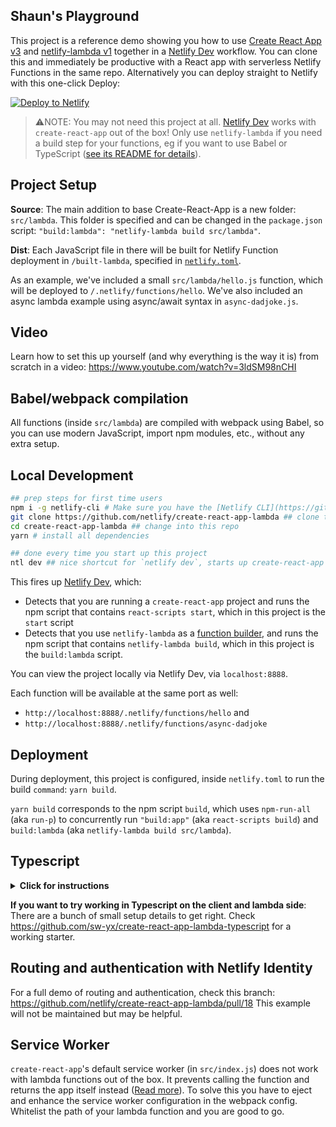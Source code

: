 ## Shaun's Playground

This project is a reference demo showing you how to use [Create React App v3](https://github.com/facebookincubator/create-react-app) and [netlify-lambda v1](https://github.com/netlify/netlify-lambda) together in a [Netlify Dev](https://www.netlify.com/docs/cli/?utm_source=github&utm_medium=swyx-CRAL&utm_campaign=devex#netlify-dev-beta) workflow. You can clone this and immediately be productive with a React app with serverless Netlify Functions in the same repo. Alternatively you can deploy straight to Netlify with this one-click Deploy:


[![Deploy to Netlify](https://www.netlify.com/img/deploy/button.svg?utm_source=github&utm_medium=swyx-CRAL&utm_campaign=devex)](https://app.netlify.com/start/deploy?repository=https://github.com/netlify/create-react-app-lambda&utm_source=github&utm_medium=swyx-CRAL&utm_campaign=devex)

> ⚠️NOTE: You may not need this project at all. [Netlify Dev](https://github.com/netlify/netlify-dev-plugin) works with `create-react-app` out of the box! Only use `netlify-lambda` if you need a build step for your functions, eg if you want to use Babel or TypeScript ([see its README for details](https://github.com/netlify/netlify-lambda/blob/master/README.md#netlify-lambda)).

## Project Setup

**Source**: The main addition to base Create-React-App is a new folder: `src/lambda`. This folder is specified and can be changed in the `package.json` script: `"build:lambda": "netlify-lambda build src/lambda"`.

**Dist**: Each JavaScript file in there will be built for Netlify Function deployment in `/built-lambda`, specified in [`netlify.toml`](https://www.netlify.com/docs/netlify-toml-reference/?utm_source=github&utm_medium=swyx-CRAL&utm_campaign=devex).

As an example, we've included a small `src/lambda/hello.js` function, which will be deployed to `/.netlify/functions/hello`. We've also included an async lambda example using async/await syntax in `async-dadjoke.js`.

## Video

Learn how to set this up yourself (and why everything is the way it is) from scratch in a video: https://www.youtube.com/watch?v=3ldSM98nCHI

## Babel/webpack compilation

All functions (inside `src/lambda`) are compiled with webpack using Babel, so you can use modern JavaScript, import npm modules, etc., without any extra setup.

## Local Development

```bash
## prep steps for first time users
npm i -g netlify-cli # Make sure you have the [Netlify CLI](https://github.com/netlify/cli) installed
git clone https://github.com/netlify/create-react-app-lambda ## clone this repo
cd create-react-app-lambda ## change into this repo
yarn # install all dependencies

## done every time you start up this project
ntl dev ## nice shortcut for `netlify dev`, starts up create-react-app AND a local Node.js server for your Netlify functions
```

This fires up [Netlify Dev](https://www.netlify.com/docs/cli/?utm_source=github&utm_medium=swyx-CRAL&utm_campaign=devex#netlify-dev-beta), which:

- Detects that you are running a `create-react-app` project and runs the npm script that contains `react-scripts start`, which in this project is the `start` script
- Detects that you use `netlify-lambda` as a [function builder](https://github.com/netlify/netlify-dev-plugin/#function-builders-function-builder-detection-and-relationship-with-netlify-lambda), and runs the npm script that contains `netlify-lambda build`, which in this project is the `build:lambda` script.

You can view the project locally via Netlify Dev, via `localhost:8888`.

Each function will be available at the same port as well:

- `http://localhost:8888/.netlify/functions/hello` and 
- `http://localhost:8888/.netlify/functions/async-dadjoke`

## Deployment

During deployment, this project is configured, inside `netlify.toml` to run the build `command`: `yarn build`.

`yarn build` corresponds to the npm script `build`, which uses `npm-run-all` (aka `run-p`) to concurrently run `"build:app"` (aka `react-scripts build`) and `build:lambda` (aka `netlify-lambda build src/lambda`).

## Typescript

<details>
  <summary>
    <b id="typescript">Click for instructions</b>
  </summary>

You can use Typescript in both your frontend React code (with `react-scripts` v2.1+) and your serverless functions (with `netlify-lambda` v1.1+). Follow these instructions:

1. `yarn add -D typescript @types/node @types/react @types/react-dom @babel/preset-typescript @types/aws-lambda`
2. convert `src/lambda/hello.js` to `src/lambda/hello.ts`
3. use types in your event handler:

```ts
import { Handler, Context, Callback, APIGatewayEvent } from 'aws-lambda'

interface HelloResponse {
  statusCode: number
  body: string
}

const handler: Handler = (event: APIGatewayEvent, context: Context, callback: Callback) => {
  const params = event.queryStringParameters
  const response: HelloResponse = {
    statusCode: 200,
    body: JSON.stringify({
      msg: `Hello world ${Math.floor(Math.random() * 10)}`,
      params,
    }),
  }

  callback(undefined, response)
}

export { handler }
```

rerun and see it work!

You are free to set up your `tsconfig.json` and `tslint` as you see fit.

</details>

**If you want to try working in Typescript on the client and lambda side**: There are a bunch of small setup details to get right. Check https://github.com/sw-yx/create-react-app-lambda-typescript for a working starter.

## Routing and authentication with Netlify Identity

For a full demo of routing and authentication, check this branch: https://github.com/netlify/create-react-app-lambda/pull/18 This example will not be maintained but may be helpful.

## Service Worker

`create-react-app`'s default service worker (in `src/index.js`) does not work with lambda functions out of the box. It prevents calling the function and returns the app itself instead ([Read more](https://github.com/facebook/create-react-app/issues/2237#issuecomment-302693219)). To solve this you have to eject and enhance the service worker configuration in the webpack config. Whitelist the path of your lambda function and you are good to go.

